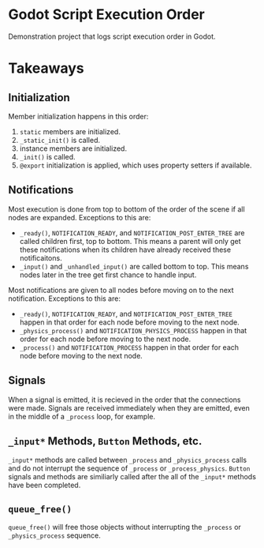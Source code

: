 # Godot Script Execution Order
Demonstration project that logs script execution order in Godot.

# Takeaways
## Initialization
Member initialization happens in this order:
1) `static` members are initialized.
2) `_static_init()` is called.
3) instance members are initialized.
4) `_init()` is called.
5) `@export` initialization is applied, which uses property setters if available.

## Notifications
Most execution is done from top to bottom of the order of the scene if all nodes are expanded. Exceptions to this are:
- `_ready()`, `NOTIFICATION_READY`, and `NOTIFICATION_POST_ENTER_TREE` are called children first, top to bottom. This means a parent will only get these notifications when its children have already received these notificaitons.
- `_input()` and `_unhandled_input()` are called bottom to top. This means nodes later in the tree get first chance to handle input.

Most notifications are given to all nodes before moving on to the next notification. Exceptions to this are:
-  `_ready()`, `NOTIFICATION_READY`, and `NOTIFICATION_POST_ENTER_TREE` happen in that order for each node before moving to the next node.
-  `_physics_process()` and `NOTIFICATION_PHYSICS_PROCESS` happen in that order for each node before moving to the next node.
-  `_process()` and `NOTIFICATION_PROCESS` happen in that order for each node before moving to the next node.

## Signals
When a signal is emitted, it is recieved in the order that the connections were made. Signals are received immediately when they are emitted, even in the middle of a `_process` loop, for example.

## `_input*` Methods, `Button` Methods, etc.
`_input*` methods are called between `_process` and `_physics_process` calls and do not interrupt the sequence of `_process` or `_process_physics`. `Button` signals and methods are similiarly called after the all of the `_input*` methods have been completed.

## `queue_free()`
`queue_free()` will free those objects without interrupting the `_process` or `_physics_process` sequence.
